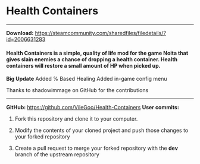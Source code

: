 # Health Containers

---

**Download:** https://steamcommunity.com/sharedfiles/filedetails/?id=2006631283

#### Health Containers is a simple, quality of life mod for the game Noita that gives slain enemies a chance of dropping a health container. Health containers will restore a small amount of HP when picked up.

**Big Update**
Added % Based Healing
Added in-game config menu

Thanks to shadowimmage on GitHub for the contributions

---

**GitHub:** https://github.com/VileGoo/Health-Containers
**User commits:**

1) Fork this repository and clone it to your computer.

2) Modify the contents of your cloned project and push those changes to your forked repository

3) Create a pull request to merge your forked repository with the **dev** branch of the upstream repository
